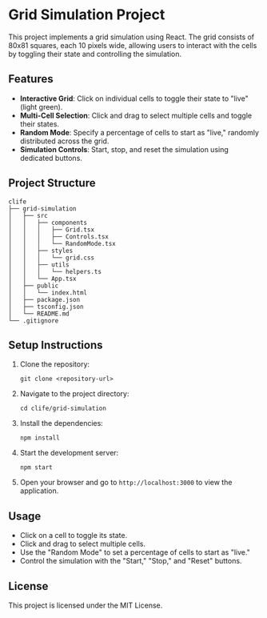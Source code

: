 # Grid Simulation Project

This project implements a grid simulation using React. The grid consists of 80x81 squares, each 10 pixels wide, allowing users to interact with the cells by toggling their state and controlling the simulation.

## Features

- **Interactive Grid**: Click on individual cells to toggle their state to "live" (light green). 
- **Multi-Cell Selection**: Click and drag to select multiple cells and toggle their states.
- **Random Mode**: Specify a percentage of cells to start as "live," randomly distributed across the grid.
- **Simulation Controls**: Start, stop, and reset the simulation using dedicated buttons.

## Project Structure

```
clife
├── grid-simulation
│   ├── src
│   │   ├── components
│   │   │   ├── Grid.tsx
│   │   │   ├── Controls.tsx
│   │   │   └── RandomMode.tsx
│   │   ├── styles
│   │   │   └── grid.css
│   │   ├── utils
│   │   │   └── helpers.ts
│   │   └── App.tsx
│   ├── public
│   │   └── index.html
│   ├── package.json
│   ├── tsconfig.json
│   └── README.md
└── .gitignore
```

## Setup Instructions

1. Clone the repository:
   ```
   git clone <repository-url>
   ```

2. Navigate to the project directory:
   ```
   cd clife/grid-simulation
   ```

3. Install the dependencies:
   ```
   npm install
   ```

4. Start the development server:
   ```
   npm start
   ```

5. Open your browser and go to `http://localhost:3000` to view the application.

## Usage

- Click on a cell to toggle its state.
- Click and drag to select multiple cells.
- Use the "Random Mode" to set a percentage of cells to start as "live."
- Control the simulation with the "Start," "Stop," and "Reset" buttons.

## License

This project is licensed under the MIT License.